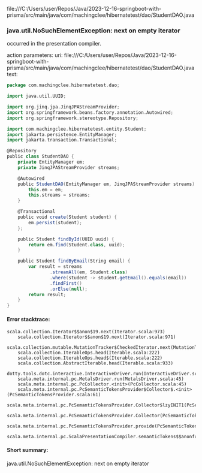 file:///C:/Users/user/Repos/Java/2023-12-16-springboot-with-prisma/src/main/java/com/machingclee/hibernatetest/dao/StudentDAO.java
### java.util.NoSuchElementException: next on empty iterator

occurred in the presentation compiler.

action parameters:
uri: file:///C:/Users/user/Repos/Java/2023-12-16-springboot-with-prisma/src/main/java/com/machingclee/hibernatetest/dao/StudentDAO.java
text:
```scala
package com.machingclee.hibernatetest.dao;

import java.util.UUID;

import org.jinq.jpa.JinqJPAStreamProvider;
import org.springframework.beans.factory.annotation.Autowired;
import org.springframework.stereotype.Repository;

import com.machingclee.hibernatetest.entity.Student;
import jakarta.persistence.EntityManager;
import jakarta.transaction.Transactional;

@Repository
public class StudentDAO {
    private EntityManager em;
    private JinqJPAStreamProvider streams;

    @Autowired
    public StudentDAO(EntityManager em, JinqJPAStreamProvider streams) {
        this.em = em;
        this.streams = streams;
    }

    @Transactional
    public void create(Student student) {
        em.persist(student);
    };

    public Student findById(UUID uuid) {
        return em.find(Student.class, uuid);
    }

    public Student findByEmail(String email) {
        var result = streams
                .streamAll(em, Student.class)
                .where(student -> student.getEmail().equals(email))
                .findFirst()
                .orElse(null);
        return result;
    }
}

```



#### Error stacktrace:

```
scala.collection.Iterator$$anon$19.next(Iterator.scala:973)
	scala.collection.Iterator$$anon$19.next(Iterator.scala:971)
	scala.collection.mutable.MutationTracker$CheckedIterator.next(MutationTracker.scala:76)
	scala.collection.IterableOps.head(Iterable.scala:222)
	scala.collection.IterableOps.head$(Iterable.scala:222)
	scala.collection.AbstractIterable.head(Iterable.scala:933)
	dotty.tools.dotc.interactive.InteractiveDriver.run(InteractiveDriver.scala:168)
	scala.meta.internal.pc.MetalsDriver.run(MetalsDriver.scala:45)
	scala.meta.internal.pc.PcCollector.<init>(PcCollector.scala:45)
	scala.meta.internal.pc.PcSemanticTokensProvider$Collector$.<init>(PcSemanticTokensProvider.scala:61)
	scala.meta.internal.pc.PcSemanticTokensProvider.Collector$lzyINIT1(PcSemanticTokensProvider.scala:61)
	scala.meta.internal.pc.PcSemanticTokensProvider.Collector(PcSemanticTokensProvider.scala:61)
	scala.meta.internal.pc.PcSemanticTokensProvider.provide(PcSemanticTokensProvider.scala:90)
	scala.meta.internal.pc.ScalaPresentationCompiler.semanticTokens$$anonfun$1(ScalaPresentationCompiler.scala:99)
```
#### Short summary: 

java.util.NoSuchElementException: next on empty iterator